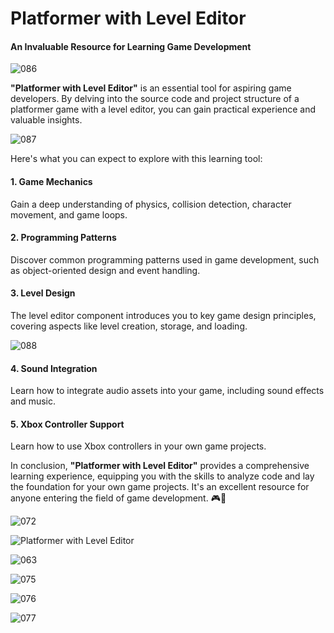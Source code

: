 # Platformer with Level Editor

#### An Invaluable Resource for Learning Game Development

![086](https://github.com/JoeLumbley/Platformer-with-Level-Editor/assets/77564255/73bd7c32-f3c4-40dc-b18f-f34b2a5f5045)


**"Platformer with Level Editor"** is an essential tool for aspiring game developers. By delving into the source code and project structure of a platformer game with a level editor, you can gain practical experience and valuable insights.

![087](https://github.com/JoeLumbley/Platformer-with-Level-Editor/assets/77564255/344c7895-4dbf-421d-8072-6a1d2ab498ba)



Here's what you can expect to explore with this learning tool:

#### 1. Game Mechanics
Gain a deep understanding of physics, collision detection, character movement, and game loops.

#### 2. Programming Patterns
Discover common programming patterns used in game development, such as object-oriented design and event handling.

#### 3. Level Design
The level editor component introduces you to key game design principles, covering aspects like level creation, storage, and loading.

![088](https://github.com/JoeLumbley/Platformer-with-Level-Editor/assets/77564255/cf2ed1d9-99d4-445e-b9cf-3dd72b2a4ebd)



#### 4. Sound Integration
Learn how to integrate audio assets into your game, including sound effects and music.

#### 5. Xbox Controller Support
Learn how to use Xbox controllers in your own game projects.

In conclusion, **"Platformer with Level Editor"** provides a comprehensive learning experience, equipping you with the skills to analyze code and lay the foundation for your own game projects. It's an excellent resource for anyone entering the field of game development. 🎮🚀



![072](https://github.com/JoeLumbley/Platformer-with-Level-Editor/assets/77564255/c4ae4c4c-7641-4a9f-96d5-c19805fdcc01)





![Platformer with Level Editor](https://github.com/JoeLumbley/Platformer-with-Level-Editor/assets/77564255/9c8fc9e2-5e4f-4f1f-a544-8b5b3a6ad385)

![063](https://github.com/JoeLumbley/Platformer-with-Level-Editor/assets/77564255/c55ed39f-9a4e-43d6-84a0-f5c364f224d9)




![075](https://github.com/JoeLumbley/Platformer-with-Level-Editor/assets/77564255/28c0aef0-6f8c-463d-8ef6-c9a228e0779e)

![076](https://github.com/JoeLumbley/Platformer-with-Level-Editor/assets/77564255/46cc6437-f34e-4f38-bbcc-58b868f4de2c)






![077](https://github.com/JoeLumbley/Platformer-with-Level-Editor/assets/77564255/d0581982-faa9-4675-8ccd-865f865a9a93)



























